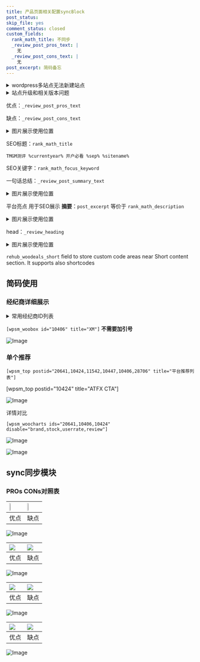```yaml
---
title: 产品页面相关配置syncBlock
post_status: 
skip_file: yes
comment_status: closed
custom_fields:
  rank_math_title: 不同步
  _review_post_pros_text: |
    无
  _review_post_cons_text: |
    无
post_excerpt: 简码备忘
---
```

<details><summary>wordpress多站点无法新建站点</summary>

<li>和报错需要清理cookies一样的原因</li>
<li>wp-config.php里面<code>define( 'SUBDOMAIN_INSTALL', false );//子域名安装</code></li>
<li>新建子站点是用<code>define( 'SUBDOMAIN_INSTALL', true);//子域名安装</code> 完成以后，改成<code>false</code></li>
</details>

<details><summary>站点升级和相关版本问题</summary>

<p>wordpress：5.9.9
woocommerce：7.5.1
出现问题的地方：主题选项里面>><strong>Product layout >>compact style</strong></p>
<p>如何出现没有用过的字段 导致无法保存。先导出配置 然后进行修改，后面再次恢复即可。</p>
<p>出现部分字段无法显示时，需要返回默认布局后，对产品进行保存就好了。</p>
<p></p>
</details>

优点：`_review_post_pros_text`

缺点：`_review_post_cons_text`

<details><summary>图片展示使用位置</summary>

<img src="https://prod-files-secure.s3.us-west-2.amazonaws.com/39ed1227-6d7d-4570-be36-9ccd4a2c4241/f51d3d83-55d4-4bdf-9604-f37ec77ab556/Untitled.png?X-Amz-Algorithm=AWS4-HMAC-SHA256&X-Amz-Content-Sha256=UNSIGNED-PAYLOAD&X-Amz-Credential=ASIAZI2LB4666OCT6DHI%2F20250204%2Fus-west-2%2Fs3%2Faws4_request&X-Amz-Date=20250204T105522Z&X-Amz-Expires=3600&X-Amz-Security-Token=IQoJb3JpZ2luX2VjEBIaCXVzLXdlc3QtMiJIMEYCIQD7uLPAKBPZ3JO%2BvmonUlIUGTsprWAx2IwaN9cK%2FtfLWQIhAIF0vvSuTw2yJ%2FhinFFWlSv4zXY1w6Yu%2FyJ2I%2FGTo095Kv8DCCsQABoMNjM3NDIzMTgzODA1IgzwkLA4UexOjR9JHWEq3APANYM%2B9Rg%2Fr47%2B%2FtPHWunUf%2FOoOiI1S2PK1CMaXMunTZe0jKbxJt1G9KeJxMb9dSOeBjZCjMQTVzUGiEX8X%2BYEl%2FHMsyJwDYWojqyE4i8FaGiXiIPOlypU2Hdu75IfPp5hPKJ%2FpsUkY%2F1h3PxWaQtiXZaZjcibnMx%2Frnhwq%2B%2F7gjEVIJEs6O0bjQLqEiEcKjiGsvIH4GGIjOhS0MTyuaGZMTQSI0HwHLM4rHyP%2BXhG2vqgts5HdMzzcxEEPWgfidIGQz%2BfcY20u4Rs4up6UNxK%2FHl4Eq09QwUzpbrZeK0XF14l6nhrkbpPoeduNU17huADu69aY30%2FS%2BK8JLIzBXKPGTOTHAtwlh6HY76DSm4aEO9x373os4TGS3Y876%2FL2gizK5Wkwmr88XfnbSIsNBuRrWUt5%2Fn20CyCKI3AmZmHNCykeIsBOwR2qkDoCKhCsvEHcfdW%2Bkj3qftZUIpBuPOmTJveDT3Z%2FUCpC8zq5fl0I57tkFpk6iY8qJcig29slFaPwHT0INmxf1vtI%2B%2FMHL0IKV7VSp0VoocxRTPhTqm2zDy%2Bx617HqAXVxnSsW7IpTivCupbvNmS%2F%2F7Xg0qxBhrKb3kxTmTixwBAtLZ4ZBTN89NcD01OQBC1e1Xj6DC3yoe9BjqkAXzHb0KvUxxuR%2BMrH%2FbUuTAY4%2BhWecWQN3yxXyhA52za8ptJa%2B%2F94zVR%2F8mmzy1sN5%2FI4NBYsmypVYjzsBTPO7VVL3Ohc8vdLpdr6K3zsPkJ0Jf79lwQLfo0UqyyYSv6ZdULLegg6DhjTeCficsTZcCqtr7wZjvm1V4zW6bj9m59w8L8R%2BhQnc6gP%2FktxjR41YgBF%2FZD4ZRZmZVrJSWO77wNJ5TP&X-Amz-Signature=3c27aab6bda64abbc4f6cd736cb600e52cb031c251bc922f9fcdde5c69380c52&X-Amz-SignedHeaders=host&x-id=GetObject" alt="Image">
</details>

SEO标题：`rank_math_title`

`TMGM测评 %currentyear% 开户必看 %sep% %sitename%`

SEO关键字：`rank_math_focus_keyword`

一句话总结：`_review_post_summary_text`

<details><summary>图片展示使用位置</summary>

<img src="https://prod-files-secure.s3.us-west-2.amazonaws.com/39ed1227-6d7d-4570-be36-9ccd4a2c4241/4b96a922-296c-4f4e-8630-d1c870cbce01/Untitled.png?X-Amz-Algorithm=AWS4-HMAC-SHA256&X-Amz-Content-Sha256=UNSIGNED-PAYLOAD&X-Amz-Credential=ASIAZI2LB466YBZUBCFK%2F20250204%2Fus-west-2%2Fs3%2Faws4_request&X-Amz-Date=20250204T105524Z&X-Amz-Expires=3600&X-Amz-Security-Token=IQoJb3JpZ2luX2VjEBIaCXVzLXdlc3QtMiJHMEUCIQCTZMb4%2F3Rv0K2Vnohd4q5es1OdW247%2F0%2FILnsIFtAERAIgELrHawAqMcdmAMu%2F3Rxcyn5x33GG%2BSZlzvEH1DMbOSUq%2FwMIKxAAGgw2Mzc0MjMxODM4MDUiDJLyauh9yld%2FVTikKCrcAy5GSfeOVyduA%2B7%2F5XlGuesyLUO3CEPBfjImTI741lS0mkO3F8ylaLuE84RfoxDzrwIFhFZOl0w4WmBNYO9f02jJJyUvN8SKQyG8WYO4Gu%2BJIcZiMbwBgLv1UEeXVyP8NGQg%2BOF3vHUh0becJwrYzMd%2Bq%2BVpQn8pMe%2FK0GztyhsOsPUg%2BwnuIY%2BPbpeUdyDwxI7x0GK1n3%2BGnA5tHNonKl03dmMIJBA%2BW6sYMmX%2B6WAgL4oG1a41iDImZMGreKsZctfZtFaMNWTQ6FB%2B8W16DAKeSIoMUVIb3F%2BG8s4TWE9IrTVjj8zl8qAMpPf3yHVWdJiR%2FZklSfKFLsvL%2F4s2ImoROcrdHwsoo9OuBF5UTsp18Kcw9b3RtD0Z1cxDqbDEHL5j95M99roLecb2MumhnXIH%2FQyTZaanVw2sDUWbrUVB%2BNYhHI%2F7fxa8W6YF7t7sYtlH8euUHdEX86SYtuKOnPzbRuiyb2SqTCkNfeX1bq1J98ZVjurUH%2F%2FSbN%2Bg6WPwHHXj7ZAFOrZyJ11w8wxPX5Y3yPqGybsxDLxI%2FwMgyZs5ZxMTkR0AZT%2BG0VCeqf%2FvCufQihxKsvhYDBg4v0IPYY7c0eo43ojm%2FNTEc3LymEwWC3SRwCgHsTghE9ccMOPKh70GOqUBEntR77Hnr5%2F1bYNrViqJ4pX6EqPODNuFmSFWfAMi%2F6ucVAtunEcxh96iAJcXVRKtyFKiA86NzJ7Qzp4Vcmp6KHzReUZ4e5AvplCe%2FxTH6lZ6QM5v3N0gPdwgLVfKj%2B9NjsjGs1jiYRMdMQqkHlNOCF3u6%2B7jgdoFX1uiIepxVkVxZx9zOPB2Pz82aCLuu7Av1e6%2F%2BGXbe%2B%2Bj%2BSnM02ZnzoJYBtBu&X-Amz-Signature=d46189edfd151d782e423dd45ec3378bd5428b3497b84efafa8fc283c6659ac7&X-Amz-SignedHeaders=host&x-id=GetObject" alt="Image">
</details>

平台亮点 用于SEO展示 **摘要**：`post_excerpt`  等价于 `rank_math_description`

<details><summary>图片展示使用位置</summary>

<img src="https://prod-files-secure.s3.us-west-2.amazonaws.com/39ed1227-6d7d-4570-be36-9ccd4a2c4241/1ee11f63-b60a-4dfe-a7a7-d58ff23b5d88/Untitled.png?X-Amz-Algorithm=AWS4-HMAC-SHA256&X-Amz-Content-Sha256=UNSIGNED-PAYLOAD&X-Amz-Credential=ASIAZI2LB466SGA4OJCZ%2F20250204%2Fus-west-2%2Fs3%2Faws4_request&X-Amz-Date=20250204T105524Z&X-Amz-Expires=3600&X-Amz-Security-Token=IQoJb3JpZ2luX2VjEBIaCXVzLXdlc3QtMiJIMEYCIQCGMJumsryJfQCGBYSwsVxyeYeMuoSv9FNOQYe7bsNYTgIhAMx1FH0eSogRtEXGuY4bNAlDT6OOScGz%2BxokFCcMYWjaKv8DCCsQABoMNjM3NDIzMTgzODA1Igyu%2FHdlvqpYQO64qMwq3AOnXhHrzeWQQV1bJRyL27%2FYFbjtTccisGOoMMIr8ieF6wDn%2BkkryIWpaA0rlkpbIa4lTL2CO15ZJYskjUZCbgISwdyKW4sCRU3VmpZBnzItol%2BpApdg8PEdYJ1DJS2So7eQTxiUeyb9Ow8OB8ED%2BfhtJbwfcQL26uOcETUOvHwaH%2FyVnbp8sZW3qNhzYHg%2BcDLPFeRehV9du8hLfFxFfFgHBbwbSRuFcK8Rt6muinm7va3xWieISKywCMpmv%2B1%2BvLvWF9QhtOTvg%2BPnjGPS73UhcBCsDyZyZIAeNwpLaRvMQ%2F2rHddKPOa8IQl19GoWk1z5xnxOUF%2FD2%2FHG5qAOMZlZtICNFvNHDNwzoPde2KeLP5rMMqa4SVHs4e4akxSMI2pbMXB%2FTiI%2FyzXN2bIWX4wQ57hY%2B7qIKPqL7W6G4xDylPote2%2F3p3uHlrMLj4ISJ2uytO7kXG0t1TqtrZvJ6Z1c0g%2BSATtkgQkRsOahkPym0cb86447LJXJwlJ7ziiM575IpqlAijg72uJtH2f5FjHCyRNp5iw0g%2BXfkfCZHQdxpaiLLWRiKCubTHANQcs1YRgdxRDQoATkiEHYmPibmdTp0h1cpFEuMki1k3CldRBeCoM6dA0j7RfshNWtmTCNyoe9BjqkAQ2zEQD4kIWKqbXGvIosGmCqhOqWkblUsGUCj3wC7pa4vjXkPEHjc8CDBwcP%2Bn5i1v8MZdQ3RJapEgQ6tWhx2Yw4V%2FgplWibohFBqlsMsMnS%2B0SazG3Y2AxbsnUNO9qd7LJawMkfqgooPy89pA82AmJFiaHCdMDTcBUo76z9yTPLqa4LXfYnXsnpgtuyTGERxJvowMtbwJSBZpcY7gMcfTOYWXAt&X-Amz-Signature=50f55ca0f2d8f94c102c64caabf85479c31d6654d77d3737d81149302df27561&X-Amz-SignedHeaders=host&x-id=GetObject" alt="Image">
<img src="https://prod-files-secure.s3.us-west-2.amazonaws.com/39ed1227-6d7d-4570-be36-9ccd4a2c4241/ad4118b5-78d8-4fbe-801e-3b29b5d99c01/Untitled.png?X-Amz-Algorithm=AWS4-HMAC-SHA256&X-Amz-Content-Sha256=UNSIGNED-PAYLOAD&X-Amz-Credential=ASIAZI2LB466SGA4OJCZ%2F20250204%2Fus-west-2%2Fs3%2Faws4_request&X-Amz-Date=20250204T105524Z&X-Amz-Expires=3600&X-Amz-Security-Token=IQoJb3JpZ2luX2VjEBIaCXVzLXdlc3QtMiJIMEYCIQCGMJumsryJfQCGBYSwsVxyeYeMuoSv9FNOQYe7bsNYTgIhAMx1FH0eSogRtEXGuY4bNAlDT6OOScGz%2BxokFCcMYWjaKv8DCCsQABoMNjM3NDIzMTgzODA1Igyu%2FHdlvqpYQO64qMwq3AOnXhHrzeWQQV1bJRyL27%2FYFbjtTccisGOoMMIr8ieF6wDn%2BkkryIWpaA0rlkpbIa4lTL2CO15ZJYskjUZCbgISwdyKW4sCRU3VmpZBnzItol%2BpApdg8PEdYJ1DJS2So7eQTxiUeyb9Ow8OB8ED%2BfhtJbwfcQL26uOcETUOvHwaH%2FyVnbp8sZW3qNhzYHg%2BcDLPFeRehV9du8hLfFxFfFgHBbwbSRuFcK8Rt6muinm7va3xWieISKywCMpmv%2B1%2BvLvWF9QhtOTvg%2BPnjGPS73UhcBCsDyZyZIAeNwpLaRvMQ%2F2rHddKPOa8IQl19GoWk1z5xnxOUF%2FD2%2FHG5qAOMZlZtICNFvNHDNwzoPde2KeLP5rMMqa4SVHs4e4akxSMI2pbMXB%2FTiI%2FyzXN2bIWX4wQ57hY%2B7qIKPqL7W6G4xDylPote2%2F3p3uHlrMLj4ISJ2uytO7kXG0t1TqtrZvJ6Z1c0g%2BSATtkgQkRsOahkPym0cb86447LJXJwlJ7ziiM575IpqlAijg72uJtH2f5FjHCyRNp5iw0g%2BXfkfCZHQdxpaiLLWRiKCubTHANQcs1YRgdxRDQoATkiEHYmPibmdTp0h1cpFEuMki1k3CldRBeCoM6dA0j7RfshNWtmTCNyoe9BjqkAQ2zEQD4kIWKqbXGvIosGmCqhOqWkblUsGUCj3wC7pa4vjXkPEHjc8CDBwcP%2Bn5i1v8MZdQ3RJapEgQ6tWhx2Yw4V%2FgplWibohFBqlsMsMnS%2B0SazG3Y2AxbsnUNO9qd7LJawMkfqgooPy89pA82AmJFiaHCdMDTcBUo76z9yTPLqa4LXfYnXsnpgtuyTGERxJvowMtbwJSBZpcY7gMcfTOYWXAt&X-Amz-Signature=ec82ef0fa483911f4f5d70e41934db52aedec9d05862588396ba891c44e003f0&X-Amz-SignedHeaders=host&x-id=GetObject" alt="Image">
<img src="https://prod-files-secure.s3.us-west-2.amazonaws.com/39ed1227-6d7d-4570-be36-9ccd4a2c4241/a38cf7c9-a79c-4b64-9e94-13589fe0758b/Untitled.png?X-Amz-Algorithm=AWS4-HMAC-SHA256&X-Amz-Content-Sha256=UNSIGNED-PAYLOAD&X-Amz-Credential=ASIAZI2LB466SGA4OJCZ%2F20250204%2Fus-west-2%2Fs3%2Faws4_request&X-Amz-Date=20250204T105524Z&X-Amz-Expires=3600&X-Amz-Security-Token=IQoJb3JpZ2luX2VjEBIaCXVzLXdlc3QtMiJIMEYCIQCGMJumsryJfQCGBYSwsVxyeYeMuoSv9FNOQYe7bsNYTgIhAMx1FH0eSogRtEXGuY4bNAlDT6OOScGz%2BxokFCcMYWjaKv8DCCsQABoMNjM3NDIzMTgzODA1Igyu%2FHdlvqpYQO64qMwq3AOnXhHrzeWQQV1bJRyL27%2FYFbjtTccisGOoMMIr8ieF6wDn%2BkkryIWpaA0rlkpbIa4lTL2CO15ZJYskjUZCbgISwdyKW4sCRU3VmpZBnzItol%2BpApdg8PEdYJ1DJS2So7eQTxiUeyb9Ow8OB8ED%2BfhtJbwfcQL26uOcETUOvHwaH%2FyVnbp8sZW3qNhzYHg%2BcDLPFeRehV9du8hLfFxFfFgHBbwbSRuFcK8Rt6muinm7va3xWieISKywCMpmv%2B1%2BvLvWF9QhtOTvg%2BPnjGPS73UhcBCsDyZyZIAeNwpLaRvMQ%2F2rHddKPOa8IQl19GoWk1z5xnxOUF%2FD2%2FHG5qAOMZlZtICNFvNHDNwzoPde2KeLP5rMMqa4SVHs4e4akxSMI2pbMXB%2FTiI%2FyzXN2bIWX4wQ57hY%2B7qIKPqL7W6G4xDylPote2%2F3p3uHlrMLj4ISJ2uytO7kXG0t1TqtrZvJ6Z1c0g%2BSATtkgQkRsOahkPym0cb86447LJXJwlJ7ziiM575IpqlAijg72uJtH2f5FjHCyRNp5iw0g%2BXfkfCZHQdxpaiLLWRiKCubTHANQcs1YRgdxRDQoATkiEHYmPibmdTp0h1cpFEuMki1k3CldRBeCoM6dA0j7RfshNWtmTCNyoe9BjqkAQ2zEQD4kIWKqbXGvIosGmCqhOqWkblUsGUCj3wC7pa4vjXkPEHjc8CDBwcP%2Bn5i1v8MZdQ3RJapEgQ6tWhx2Yw4V%2FgplWibohFBqlsMsMnS%2B0SazG3Y2AxbsnUNO9qd7LJawMkfqgooPy89pA82AmJFiaHCdMDTcBUo76z9yTPLqa4LXfYnXsnpgtuyTGERxJvowMtbwJSBZpcY7gMcfTOYWXAt&X-Amz-Signature=2c53350d54eb92919d1dcaed77aab046fb8abb763ebbcfc7c5a64645d3c94878&X-Amz-SignedHeaders=host&x-id=GetObject" alt="Image">
<img src="https://prod-files-secure.s3.us-west-2.amazonaws.com/39ed1227-6d7d-4570-be36-9ccd4a2c4241/7da6fc1e-d2ac-42ae-8c75-cb5749aa18f6/Untitled.png?X-Amz-Algorithm=AWS4-HMAC-SHA256&X-Amz-Content-Sha256=UNSIGNED-PAYLOAD&X-Amz-Credential=ASIAZI2LB466SGA4OJCZ%2F20250204%2Fus-west-2%2Fs3%2Faws4_request&X-Amz-Date=20250204T105524Z&X-Amz-Expires=3600&X-Amz-Security-Token=IQoJb3JpZ2luX2VjEBIaCXVzLXdlc3QtMiJIMEYCIQCGMJumsryJfQCGBYSwsVxyeYeMuoSv9FNOQYe7bsNYTgIhAMx1FH0eSogRtEXGuY4bNAlDT6OOScGz%2BxokFCcMYWjaKv8DCCsQABoMNjM3NDIzMTgzODA1Igyu%2FHdlvqpYQO64qMwq3AOnXhHrzeWQQV1bJRyL27%2FYFbjtTccisGOoMMIr8ieF6wDn%2BkkryIWpaA0rlkpbIa4lTL2CO15ZJYskjUZCbgISwdyKW4sCRU3VmpZBnzItol%2BpApdg8PEdYJ1DJS2So7eQTxiUeyb9Ow8OB8ED%2BfhtJbwfcQL26uOcETUOvHwaH%2FyVnbp8sZW3qNhzYHg%2BcDLPFeRehV9du8hLfFxFfFgHBbwbSRuFcK8Rt6muinm7va3xWieISKywCMpmv%2B1%2BvLvWF9QhtOTvg%2BPnjGPS73UhcBCsDyZyZIAeNwpLaRvMQ%2F2rHddKPOa8IQl19GoWk1z5xnxOUF%2FD2%2FHG5qAOMZlZtICNFvNHDNwzoPde2KeLP5rMMqa4SVHs4e4akxSMI2pbMXB%2FTiI%2FyzXN2bIWX4wQ57hY%2B7qIKPqL7W6G4xDylPote2%2F3p3uHlrMLj4ISJ2uytO7kXG0t1TqtrZvJ6Z1c0g%2BSATtkgQkRsOahkPym0cb86447LJXJwlJ7ziiM575IpqlAijg72uJtH2f5FjHCyRNp5iw0g%2BXfkfCZHQdxpaiLLWRiKCubTHANQcs1YRgdxRDQoATkiEHYmPibmdTp0h1cpFEuMki1k3CldRBeCoM6dA0j7RfshNWtmTCNyoe9BjqkAQ2zEQD4kIWKqbXGvIosGmCqhOqWkblUsGUCj3wC7pa4vjXkPEHjc8CDBwcP%2Bn5i1v8MZdQ3RJapEgQ6tWhx2Yw4V%2FgplWibohFBqlsMsMnS%2B0SazG3Y2AxbsnUNO9qd7LJawMkfqgooPy89pA82AmJFiaHCdMDTcBUo76z9yTPLqa4LXfYnXsnpgtuyTGERxJvowMtbwJSBZpcY7gMcfTOYWXAt&X-Amz-Signature=f4d9f59fd979debdd61c822131b9a7de5df88d0035ed60ee996b402a5c8ee033&X-Amz-SignedHeaders=host&x-id=GetObject" alt="Image">
<img src="https://prod-files-secure.s3.us-west-2.amazonaws.com/39ed1227-6d7d-4570-be36-9ccd4a2c4241/7e97f40a-eaee-47f5-b2f9-475f96808fa7/Untitled.png?X-Amz-Algorithm=AWS4-HMAC-SHA256&X-Amz-Content-Sha256=UNSIGNED-PAYLOAD&X-Amz-Credential=ASIAZI2LB466SGA4OJCZ%2F20250204%2Fus-west-2%2Fs3%2Faws4_request&X-Amz-Date=20250204T105524Z&X-Amz-Expires=3600&X-Amz-Security-Token=IQoJb3JpZ2luX2VjEBIaCXVzLXdlc3QtMiJIMEYCIQCGMJumsryJfQCGBYSwsVxyeYeMuoSv9FNOQYe7bsNYTgIhAMx1FH0eSogRtEXGuY4bNAlDT6OOScGz%2BxokFCcMYWjaKv8DCCsQABoMNjM3NDIzMTgzODA1Igyu%2FHdlvqpYQO64qMwq3AOnXhHrzeWQQV1bJRyL27%2FYFbjtTccisGOoMMIr8ieF6wDn%2BkkryIWpaA0rlkpbIa4lTL2CO15ZJYskjUZCbgISwdyKW4sCRU3VmpZBnzItol%2BpApdg8PEdYJ1DJS2So7eQTxiUeyb9Ow8OB8ED%2BfhtJbwfcQL26uOcETUOvHwaH%2FyVnbp8sZW3qNhzYHg%2BcDLPFeRehV9du8hLfFxFfFgHBbwbSRuFcK8Rt6muinm7va3xWieISKywCMpmv%2B1%2BvLvWF9QhtOTvg%2BPnjGPS73UhcBCsDyZyZIAeNwpLaRvMQ%2F2rHddKPOa8IQl19GoWk1z5xnxOUF%2FD2%2FHG5qAOMZlZtICNFvNHDNwzoPde2KeLP5rMMqa4SVHs4e4akxSMI2pbMXB%2FTiI%2FyzXN2bIWX4wQ57hY%2B7qIKPqL7W6G4xDylPote2%2F3p3uHlrMLj4ISJ2uytO7kXG0t1TqtrZvJ6Z1c0g%2BSATtkgQkRsOahkPym0cb86447LJXJwlJ7ziiM575IpqlAijg72uJtH2f5FjHCyRNp5iw0g%2BXfkfCZHQdxpaiLLWRiKCubTHANQcs1YRgdxRDQoATkiEHYmPibmdTp0h1cpFEuMki1k3CldRBeCoM6dA0j7RfshNWtmTCNyoe9BjqkAQ2zEQD4kIWKqbXGvIosGmCqhOqWkblUsGUCj3wC7pa4vjXkPEHjc8CDBwcP%2Bn5i1v8MZdQ3RJapEgQ6tWhx2Yw4V%2FgplWibohFBqlsMsMnS%2B0SazG3Y2AxbsnUNO9qd7LJawMkfqgooPy89pA82AmJFiaHCdMDTcBUo76z9yTPLqa4LXfYnXsnpgtuyTGERxJvowMtbwJSBZpcY7gMcfTOYWXAt&X-Amz-Signature=f83c3a4a91ac103722c0f20f8dc01ecf850188c88a4e4fcfa15cdf244f883b54&X-Amz-SignedHeaders=host&x-id=GetObject" alt="Image">
</details>

head：`_review_heading`

<details><summary>图片展示使用位置</summary>

<img src="https://prod-files-secure.s3.us-west-2.amazonaws.com/39ed1227-6d7d-4570-be36-9ccd4a2c4241/3a4650ad-9887-415c-889a-edd51fa54f27/Untitled.png?X-Amz-Algorithm=AWS4-HMAC-SHA256&X-Amz-Content-Sha256=UNSIGNED-PAYLOAD&X-Amz-Credential=ASIAZI2LB4663ECN4MC4%2F20250204%2Fus-west-2%2Fs3%2Faws4_request&X-Amz-Date=20250204T105525Z&X-Amz-Expires=3600&X-Amz-Security-Token=IQoJb3JpZ2luX2VjEBIaCXVzLXdlc3QtMiJHMEUCIQCGLwz4fGb25LlslUmXX76oBffigJSR69tdzSxHJbnOQQIgPdjQ0Ax%2B61BTQfawuboEp8MmzJmx09f%2FVWEld41SY8kq%2FwMIKxAAGgw2Mzc0MjMxODM4MDUiDIjF%2Bm%2F4K978nNaerSrcA3njfyPJa5cLrmrnaFIguvsGxFc%2BT%2FAwJR2jy%2Bcup9hgbxNGXmRtI4N5gFl47G%2FxHokoL9tcnb2Eg9w3JvyIb42nnilTP3ezqYBsGSpYy89C%2FhoT4qww%2BnAP7Rz%2FBWppiut2r35KBAUEqJDTlKFbUtTEsUELZ%2BvWrjZ3ort7nMrVkTlyT4sE2tiYnvpPzWviOfbyZEiLWzvABUvLOSetOI96mGK5lrPbKOgJpBCqGaDyL7fe1BZM10VKHHtjK9Lev2dOFoOb%2Bw2nfpLk%2BHz4B4Z2zQxTsfZJav%2FJ0c7IkYyqsaW0O1InZV3o3YYINT1E7OAxLiq5Un0FqXcUYg8OijdrVsyMk5mmmbWWvM%2BGT%2FFLc3TxMsPXXlEpFPYb8o%2BmmzMdl0ArdR1%2BuZIUWDAVwMW%2BibdPoyShKON3YVkhxBW9OsFJ0yre646fzHLeEFTbQkCOkM%2Bco7dHcBefmh%2BvI6imqDM9xi04OGfzX1HAYEnSmhDCUGIEdKeVPXmScmucVO2Hv7itstIpvL6mrv8Pa0RiyIWfYikJM0Y57ndz4RvbFNBo0b7q8BOliFJ34P0w7HNguGdgTG0QgdMS65GYiHa6qre%2FWcDi9exx36umyRcRngyr6%2B4rzEDvOJgEMIbKh70GOqUBLYxHRvwkLInqq54cm6TKoibkolOloW%2F8C8kAHH%2BXz2T2G4mor9GyFO5cfP73ye4OIHN%2FSEB0XBOCglpmRIkTxAW9P6%2FC0Snc4WlnIc2MPiM4O5e2NPOMETXEB0AXgQEGaBjYW6eI6%2FNAA7o%2B0%2BDX7Vj0bu90mwYmBOdBBgiW1yBhXdA%2Bu4vjkKFMzXXm3NPGTaUjt%2BmME9e1Q1krnzV7uGGheC2k&X-Amz-Signature=94241c397fb2144f371ad0a62170ed946285eac80f6a533303c77a12728fff7c&X-Amz-SignedHeaders=host&x-id=GetObject" alt="Image">
</details>

`rehub_woodeals_short`	field to store custom code areas near Short content section. It supports also shortcodes



## 简码使用

### 经纪商详细展示

<details><summary>常用经纪商ID列表</summary>

<pre><code class="php">嘉盛 ===> 20641  [wpsm_woobox id="20641" title="嘉盛"]
易信easymarkets ===> 11542  [wpsm_woobox id="11542" title="易信easymarkets"]
ATFX外汇 ===> 10424  [wpsm_woobox id="10424" title="ATFX"]
XM ===> 10406  [wpsm_woobox id="10406" title="XM"]
TMGM ===> 29622  [wpsm_woobox id="29622" title="TMGM"]
HYCM ===> 10447  [wpsm_woobox id="10447" title="HYCM"]
fpmarkets澳福外汇 ===> 20639  [wpsm_woobox id="20639" title="fpmarkets澳福外汇"]</code></pre>
</details>

`[wpsm_woobox id="10406" title="XM"]` **不需要加引号**

![Image](https://prod-files-secure.s3.us-west-2.amazonaws.com/39ed1227-6d7d-4570-be36-9ccd4a2c4241/4f898f9d-0fa7-4e43-acd3-ac6bc7be575a/Untitled.png?X-Amz-Algorithm=AWS4-HMAC-SHA256&X-Amz-Content-Sha256=UNSIGNED-PAYLOAD&X-Amz-Credential=ASIAZI2LB466W7JJJXJW%2F20250204%2Fus-west-2%2Fs3%2Faws4_request&X-Amz-Date=20250204T105521Z&X-Amz-Expires=3600&X-Amz-Security-Token=IQoJb3JpZ2luX2VjEBIaCXVzLXdlc3QtMiJIMEYCIQDm2XH4SFUHlq%2Bjk7HVTL7KrZ4ma2NkuEiQWs9F8cRiigIhAPkFQDM2xW7dNNrTuro0NJ7ro7Jex%2FqIOwHWY87w%2FuMrKv8DCCsQABoMNjM3NDIzMTgzODA1IgxlavarxOX9LOxCGwIq3ANUaJbjxlBhATq2HwORY3xHjDluujNGl9Ix%2B1HE5DVFnXipaJZKttKD5NmX%2BjJLAbJSROn3KlEFoKqPa3b2rJgHi%2FdkMlKbl1lhk0uRm8nG7FdyWhTL3Kghsl%2BUkNCphTLHgjdw1ZjJByPVjzMvUgMLs9SJs%2FQmK4mrR80%2BnCzklBQx5EhrQvCWxFHa1I3VaDBzttZgErZxVNPWm4HRoG2dP8GNytNVB99Sb250%2FvGxzmWXO8Se%2BJsmymsJjUnNOaAvAhBw1lwBDmslqMWUAxofHWRfp4BiXEPLmUbUMB9TVpLitaZNmKfby9eyGy2YxLyres%2B7b94ImvIo0G43hgG%2F7nqsBLLi9mxnOuuA%2FpA%2F%2BC1tWneIFwVq5iomIJyf2TnQdgtUhlmE5k%2Bsi1Ma%2BaaIgxqdZ%2FPSdVmH9JmLm%2B%2BRoDqMewy%2FG8JPaWN5RVWDcs7FA5Brzzr7y%2F9uMRAVIi86BmZeyugWO3RYySHUv5nQO320dtYuocJOBsG%2FvfjmnYDppF33YCA5gEW35G6wqG%2BD4JMyEdKb%2BfcqeKUS%2Fu6opt4TofhcjBCI%2FzxWvZX%2B4dNeIQgpFkR%2BhNckdrZR8oza3JQWktK80fLDykXrzuFj8mCUVbcDGDQDQiBOkjCRyoe9BjqkAUqxlpOh45EayY8h22%2BF9hRXXf4Frvcuql7xGqw%2FtdIVQA4Mgsq01tVK4UhaCU86l8nndX2KwtARgNdGtall%2BVzNKgDA5nC9JVpMGhRaev1bBuJF08MUiH6kd%2BgtRTQZ8la%2BaToCAhMvsb4u0daDv2MV7BQncq3xIbTNIdziPt3%2FWY053rQvMzcPu2Qal%2BaZpCgW07IKaznNEM1FFUu%2BNnUbWjK4&X-Amz-Signature=3377e5eb74b555a94726f02abcaed887c23156d30268cc1a56cfe7b6d7a6cd5b&X-Amz-SignedHeaders=host&x-id=GetObject)

### 单个推荐
`[wpsm_top postid="20641,10424,11542,10447,10406,28706" title="平台推荐列表"]`

[wpsm_top postid="10424" title="ATFX CTA"]

![Image](https://prod-files-secure.s3.us-west-2.amazonaws.com/39ed1227-6d7d-4570-be36-9ccd4a2c4241/5ac620dc-51a8-48b6-b55d-91f47299193c/Untitled.png?X-Amz-Algorithm=AWS4-HMAC-SHA256&X-Amz-Content-Sha256=UNSIGNED-PAYLOAD&X-Amz-Credential=ASIAZI2LB466W7JJJXJW%2F20250204%2Fus-west-2%2Fs3%2Faws4_request&X-Amz-Date=20250204T105521Z&X-Amz-Expires=3600&X-Amz-Security-Token=IQoJb3JpZ2luX2VjEBIaCXVzLXdlc3QtMiJIMEYCIQDm2XH4SFUHlq%2Bjk7HVTL7KrZ4ma2NkuEiQWs9F8cRiigIhAPkFQDM2xW7dNNrTuro0NJ7ro7Jex%2FqIOwHWY87w%2FuMrKv8DCCsQABoMNjM3NDIzMTgzODA1IgxlavarxOX9LOxCGwIq3ANUaJbjxlBhATq2HwORY3xHjDluujNGl9Ix%2B1HE5DVFnXipaJZKttKD5NmX%2BjJLAbJSROn3KlEFoKqPa3b2rJgHi%2FdkMlKbl1lhk0uRm8nG7FdyWhTL3Kghsl%2BUkNCphTLHgjdw1ZjJByPVjzMvUgMLs9SJs%2FQmK4mrR80%2BnCzklBQx5EhrQvCWxFHa1I3VaDBzttZgErZxVNPWm4HRoG2dP8GNytNVB99Sb250%2FvGxzmWXO8Se%2BJsmymsJjUnNOaAvAhBw1lwBDmslqMWUAxofHWRfp4BiXEPLmUbUMB9TVpLitaZNmKfby9eyGy2YxLyres%2B7b94ImvIo0G43hgG%2F7nqsBLLi9mxnOuuA%2FpA%2F%2BC1tWneIFwVq5iomIJyf2TnQdgtUhlmE5k%2Bsi1Ma%2BaaIgxqdZ%2FPSdVmH9JmLm%2B%2BRoDqMewy%2FG8JPaWN5RVWDcs7FA5Brzzr7y%2F9uMRAVIi86BmZeyugWO3RYySHUv5nQO320dtYuocJOBsG%2FvfjmnYDppF33YCA5gEW35G6wqG%2BD4JMyEdKb%2BfcqeKUS%2Fu6opt4TofhcjBCI%2FzxWvZX%2B4dNeIQgpFkR%2BhNckdrZR8oza3JQWktK80fLDykXrzuFj8mCUVbcDGDQDQiBOkjCRyoe9BjqkAUqxlpOh45EayY8h22%2BF9hRXXf4Frvcuql7xGqw%2FtdIVQA4Mgsq01tVK4UhaCU86l8nndX2KwtARgNdGtall%2BVzNKgDA5nC9JVpMGhRaev1bBuJF08MUiH6kd%2BgtRTQZ8la%2BaToCAhMvsb4u0daDv2MV7BQncq3xIbTNIdziPt3%2FWY053rQvMzcPu2Qal%2BaZpCgW07IKaznNEM1FFUu%2BNnUbWjK4&X-Amz-Signature=f228ab90ea8ae7c4f935c63f60c4f6aec7dfd18d712d971c85008d554c103365&X-Amz-SignedHeaders=host&x-id=GetObject)

详情对比

`[wpsm_woocharts ids="20641,10406,10424" disable="brand,stock,userrate,review"]`

![Image](https://prod-files-secure.s3.us-west-2.amazonaws.com/39ed1227-6d7d-4570-be36-9ccd4a2c4241/bf3ba45f-b9f3-4295-8aef-b4a495fd25f4/Untitled.png?X-Amz-Algorithm=AWS4-HMAC-SHA256&X-Amz-Content-Sha256=UNSIGNED-PAYLOAD&X-Amz-Credential=ASIAZI2LB466W7JJJXJW%2F20250204%2Fus-west-2%2Fs3%2Faws4_request&X-Amz-Date=20250204T105521Z&X-Amz-Expires=3600&X-Amz-Security-Token=IQoJb3JpZ2luX2VjEBIaCXVzLXdlc3QtMiJIMEYCIQDm2XH4SFUHlq%2Bjk7HVTL7KrZ4ma2NkuEiQWs9F8cRiigIhAPkFQDM2xW7dNNrTuro0NJ7ro7Jex%2FqIOwHWY87w%2FuMrKv8DCCsQABoMNjM3NDIzMTgzODA1IgxlavarxOX9LOxCGwIq3ANUaJbjxlBhATq2HwORY3xHjDluujNGl9Ix%2B1HE5DVFnXipaJZKttKD5NmX%2BjJLAbJSROn3KlEFoKqPa3b2rJgHi%2FdkMlKbl1lhk0uRm8nG7FdyWhTL3Kghsl%2BUkNCphTLHgjdw1ZjJByPVjzMvUgMLs9SJs%2FQmK4mrR80%2BnCzklBQx5EhrQvCWxFHa1I3VaDBzttZgErZxVNPWm4HRoG2dP8GNytNVB99Sb250%2FvGxzmWXO8Se%2BJsmymsJjUnNOaAvAhBw1lwBDmslqMWUAxofHWRfp4BiXEPLmUbUMB9TVpLitaZNmKfby9eyGy2YxLyres%2B7b94ImvIo0G43hgG%2F7nqsBLLi9mxnOuuA%2FpA%2F%2BC1tWneIFwVq5iomIJyf2TnQdgtUhlmE5k%2Bsi1Ma%2BaaIgxqdZ%2FPSdVmH9JmLm%2B%2BRoDqMewy%2FG8JPaWN5RVWDcs7FA5Brzzr7y%2F9uMRAVIi86BmZeyugWO3RYySHUv5nQO320dtYuocJOBsG%2FvfjmnYDppF33YCA5gEW35G6wqG%2BD4JMyEdKb%2BfcqeKUS%2Fu6opt4TofhcjBCI%2FzxWvZX%2B4dNeIQgpFkR%2BhNckdrZR8oza3JQWktK80fLDykXrzuFj8mCUVbcDGDQDQiBOkjCRyoe9BjqkAUqxlpOh45EayY8h22%2BF9hRXXf4Frvcuql7xGqw%2FtdIVQA4Mgsq01tVK4UhaCU86l8nndX2KwtARgNdGtall%2BVzNKgDA5nC9JVpMGhRaev1bBuJF08MUiH6kd%2BgtRTQZ8la%2BaToCAhMvsb4u0daDv2MV7BQncq3xIbTNIdziPt3%2FWY053rQvMzcPu2Qal%2BaZpCgW07IKaznNEM1FFUu%2BNnUbWjK4&X-Amz-Signature=8c8d9c243e0c82ff6207519584e176d7053bf9177a2e9781a9dde3e19a0393b8&X-Amz-SignedHeaders=host&x-id=GetObject)

![Image](https://prod-files-secure.s3.us-west-2.amazonaws.com/39ed1227-6d7d-4570-be36-9ccd4a2c4241/30bc56ef-f383-4b48-9768-2ebc9e436ec0/Untitled.png?X-Amz-Algorithm=AWS4-HMAC-SHA256&X-Amz-Content-Sha256=UNSIGNED-PAYLOAD&X-Amz-Credential=ASIAZI2LB466W7JJJXJW%2F20250204%2Fus-west-2%2Fs3%2Faws4_request&X-Amz-Date=20250204T105521Z&X-Amz-Expires=3600&X-Amz-Security-Token=IQoJb3JpZ2luX2VjEBIaCXVzLXdlc3QtMiJIMEYCIQDm2XH4SFUHlq%2Bjk7HVTL7KrZ4ma2NkuEiQWs9F8cRiigIhAPkFQDM2xW7dNNrTuro0NJ7ro7Jex%2FqIOwHWY87w%2FuMrKv8DCCsQABoMNjM3NDIzMTgzODA1IgxlavarxOX9LOxCGwIq3ANUaJbjxlBhATq2HwORY3xHjDluujNGl9Ix%2B1HE5DVFnXipaJZKttKD5NmX%2BjJLAbJSROn3KlEFoKqPa3b2rJgHi%2FdkMlKbl1lhk0uRm8nG7FdyWhTL3Kghsl%2BUkNCphTLHgjdw1ZjJByPVjzMvUgMLs9SJs%2FQmK4mrR80%2BnCzklBQx5EhrQvCWxFHa1I3VaDBzttZgErZxVNPWm4HRoG2dP8GNytNVB99Sb250%2FvGxzmWXO8Se%2BJsmymsJjUnNOaAvAhBw1lwBDmslqMWUAxofHWRfp4BiXEPLmUbUMB9TVpLitaZNmKfby9eyGy2YxLyres%2B7b94ImvIo0G43hgG%2F7nqsBLLi9mxnOuuA%2FpA%2F%2BC1tWneIFwVq5iomIJyf2TnQdgtUhlmE5k%2Bsi1Ma%2BaaIgxqdZ%2FPSdVmH9JmLm%2B%2BRoDqMewy%2FG8JPaWN5RVWDcs7FA5Brzzr7y%2F9uMRAVIi86BmZeyugWO3RYySHUv5nQO320dtYuocJOBsG%2FvfjmnYDppF33YCA5gEW35G6wqG%2BD4JMyEdKb%2BfcqeKUS%2Fu6opt4TofhcjBCI%2FzxWvZX%2B4dNeIQgpFkR%2BhNckdrZR8oza3JQWktK80fLDykXrzuFj8mCUVbcDGDQDQiBOkjCRyoe9BjqkAUqxlpOh45EayY8h22%2BF9hRXXf4Frvcuql7xGqw%2FtdIVQA4Mgsq01tVK4UhaCU86l8nndX2KwtARgNdGtall%2BVzNKgDA5nC9JVpMGhRaev1bBuJF08MUiH6kd%2BgtRTQZ8la%2BaToCAhMvsb4u0daDv2MV7BQncq3xIbTNIdziPt3%2FWY053rQvMzcPu2Qal%2BaZpCgW07IKaznNEM1FFUu%2BNnUbWjK4&X-Amz-Signature=035e32150a9edde2889c0c25842bade88091b12b78f8b1866339ed86c014ab88&X-Amz-SignedHeaders=host&x-id=GetObject)

## sync同步模块

### PROs CONs对照表

| <img src="https://cdn.ifttt.fun/gh/jarlin8/OSS@main/icons/customize/pros.svg" height="auto" width="37.3%"> | <img src="https://cdn.ifttt.fun/gh/jarlin8/OSS@main/icons/customize/cons.svg" height="auto" width="28.8%"> |
| :--- | :--- |
| 优点 | 缺点 |

![Image](https://prod-files-secure.s3.us-west-2.amazonaws.com/39ed1227-6d7d-4570-be36-9ccd4a2c4241/8742b755-dfb5-4004-9a5f-d6e561664bd8/Untitled.png?X-Amz-Algorithm=AWS4-HMAC-SHA256&X-Amz-Content-Sha256=UNSIGNED-PAYLOAD&X-Amz-Credential=ASIAZI2LB466W7JJJXJW%2F20250204%2Fus-west-2%2Fs3%2Faws4_request&X-Amz-Date=20250204T105521Z&X-Amz-Expires=3600&X-Amz-Security-Token=IQoJb3JpZ2luX2VjEBIaCXVzLXdlc3QtMiJIMEYCIQDm2XH4SFUHlq%2Bjk7HVTL7KrZ4ma2NkuEiQWs9F8cRiigIhAPkFQDM2xW7dNNrTuro0NJ7ro7Jex%2FqIOwHWY87w%2FuMrKv8DCCsQABoMNjM3NDIzMTgzODA1IgxlavarxOX9LOxCGwIq3ANUaJbjxlBhATq2HwORY3xHjDluujNGl9Ix%2B1HE5DVFnXipaJZKttKD5NmX%2BjJLAbJSROn3KlEFoKqPa3b2rJgHi%2FdkMlKbl1lhk0uRm8nG7FdyWhTL3Kghsl%2BUkNCphTLHgjdw1ZjJByPVjzMvUgMLs9SJs%2FQmK4mrR80%2BnCzklBQx5EhrQvCWxFHa1I3VaDBzttZgErZxVNPWm4HRoG2dP8GNytNVB99Sb250%2FvGxzmWXO8Se%2BJsmymsJjUnNOaAvAhBw1lwBDmslqMWUAxofHWRfp4BiXEPLmUbUMB9TVpLitaZNmKfby9eyGy2YxLyres%2B7b94ImvIo0G43hgG%2F7nqsBLLi9mxnOuuA%2FpA%2F%2BC1tWneIFwVq5iomIJyf2TnQdgtUhlmE5k%2Bsi1Ma%2BaaIgxqdZ%2FPSdVmH9JmLm%2B%2BRoDqMewy%2FG8JPaWN5RVWDcs7FA5Brzzr7y%2F9uMRAVIi86BmZeyugWO3RYySHUv5nQO320dtYuocJOBsG%2FvfjmnYDppF33YCA5gEW35G6wqG%2BD4JMyEdKb%2BfcqeKUS%2Fu6opt4TofhcjBCI%2FzxWvZX%2B4dNeIQgpFkR%2BhNckdrZR8oza3JQWktK80fLDykXrzuFj8mCUVbcDGDQDQiBOkjCRyoe9BjqkAUqxlpOh45EayY8h22%2BF9hRXXf4Frvcuql7xGqw%2FtdIVQA4Mgsq01tVK4UhaCU86l8nndX2KwtARgNdGtall%2BVzNKgDA5nC9JVpMGhRaev1bBuJF08MUiH6kd%2BgtRTQZ8la%2BaToCAhMvsb4u0daDv2MV7BQncq3xIbTNIdziPt3%2FWY053rQvMzcPu2Qal%2BaZpCgW07IKaznNEM1FFUu%2BNnUbWjK4&X-Amz-Signature=e6cbc639859f1c598118a95b0b99dca5b701b99c8cef6922473f82e7e067ba87&X-Amz-SignedHeaders=host&x-id=GetObject)

| <img src="https://cdn.ifttt.fun/gh/jarlin8/OSS@main/icons/customize/pros1.svg" height="auto"> | <img src="https://cdn.ifttt.fun/gh/jarlin8/OSS@main/icons/customize/cons1.svg" height="auto"> |
| :--- | :--- |
| 优点 | 缺点 |

![Image](https://prod-files-secure.s3.us-west-2.amazonaws.com/39ed1227-6d7d-4570-be36-9ccd4a2c4241/806358f8-c9c4-4e17-bb35-c6c76a5397a5/Untitled.png?X-Amz-Algorithm=AWS4-HMAC-SHA256&X-Amz-Content-Sha256=UNSIGNED-PAYLOAD&X-Amz-Credential=ASIAZI2LB466W7JJJXJW%2F20250204%2Fus-west-2%2Fs3%2Faws4_request&X-Amz-Date=20250204T105521Z&X-Amz-Expires=3600&X-Amz-Security-Token=IQoJb3JpZ2luX2VjEBIaCXVzLXdlc3QtMiJIMEYCIQDm2XH4SFUHlq%2Bjk7HVTL7KrZ4ma2NkuEiQWs9F8cRiigIhAPkFQDM2xW7dNNrTuro0NJ7ro7Jex%2FqIOwHWY87w%2FuMrKv8DCCsQABoMNjM3NDIzMTgzODA1IgxlavarxOX9LOxCGwIq3ANUaJbjxlBhATq2HwORY3xHjDluujNGl9Ix%2B1HE5DVFnXipaJZKttKD5NmX%2BjJLAbJSROn3KlEFoKqPa3b2rJgHi%2FdkMlKbl1lhk0uRm8nG7FdyWhTL3Kghsl%2BUkNCphTLHgjdw1ZjJByPVjzMvUgMLs9SJs%2FQmK4mrR80%2BnCzklBQx5EhrQvCWxFHa1I3VaDBzttZgErZxVNPWm4HRoG2dP8GNytNVB99Sb250%2FvGxzmWXO8Se%2BJsmymsJjUnNOaAvAhBw1lwBDmslqMWUAxofHWRfp4BiXEPLmUbUMB9TVpLitaZNmKfby9eyGy2YxLyres%2B7b94ImvIo0G43hgG%2F7nqsBLLi9mxnOuuA%2FpA%2F%2BC1tWneIFwVq5iomIJyf2TnQdgtUhlmE5k%2Bsi1Ma%2BaaIgxqdZ%2FPSdVmH9JmLm%2B%2BRoDqMewy%2FG8JPaWN5RVWDcs7FA5Brzzr7y%2F9uMRAVIi86BmZeyugWO3RYySHUv5nQO320dtYuocJOBsG%2FvfjmnYDppF33YCA5gEW35G6wqG%2BD4JMyEdKb%2BfcqeKUS%2Fu6opt4TofhcjBCI%2FzxWvZX%2B4dNeIQgpFkR%2BhNckdrZR8oza3JQWktK80fLDykXrzuFj8mCUVbcDGDQDQiBOkjCRyoe9BjqkAUqxlpOh45EayY8h22%2BF9hRXXf4Frvcuql7xGqw%2FtdIVQA4Mgsq01tVK4UhaCU86l8nndX2KwtARgNdGtall%2BVzNKgDA5nC9JVpMGhRaev1bBuJF08MUiH6kd%2BgtRTQZ8la%2BaToCAhMvsb4u0daDv2MV7BQncq3xIbTNIdziPt3%2FWY053rQvMzcPu2Qal%2BaZpCgW07IKaznNEM1FFUu%2BNnUbWjK4&X-Amz-Signature=5d11b78491fa6e8aa4ccf1b4171ccf3eee6d2ec3bf181e9ad49b212ff06ad221&X-Amz-SignedHeaders=host&x-id=GetObject)

| <img src="https://cdn.ifttt.fun/gh/jarlin8/OSS@main/icons/customize/pros2.svg" height="auto"> | <img src="https://cdn.ifttt.fun/gh/jarlin8/OSS@main/icons/customize/cons2.svg" height="auto"> |
| :--- | :--- |
| 优点 | 缺点 |

![Image](https://prod-files-secure.s3.us-west-2.amazonaws.com/39ed1227-6d7d-4570-be36-9ccd4a2c4241/a9245ec9-70dd-4005-b534-0d54315fc5f3/Untitled.png?X-Amz-Algorithm=AWS4-HMAC-SHA256&X-Amz-Content-Sha256=UNSIGNED-PAYLOAD&X-Amz-Credential=ASIAZI2LB466W7JJJXJW%2F20250204%2Fus-west-2%2Fs3%2Faws4_request&X-Amz-Date=20250204T105521Z&X-Amz-Expires=3600&X-Amz-Security-Token=IQoJb3JpZ2luX2VjEBIaCXVzLXdlc3QtMiJIMEYCIQDm2XH4SFUHlq%2Bjk7HVTL7KrZ4ma2NkuEiQWs9F8cRiigIhAPkFQDM2xW7dNNrTuro0NJ7ro7Jex%2FqIOwHWY87w%2FuMrKv8DCCsQABoMNjM3NDIzMTgzODA1IgxlavarxOX9LOxCGwIq3ANUaJbjxlBhATq2HwORY3xHjDluujNGl9Ix%2B1HE5DVFnXipaJZKttKD5NmX%2BjJLAbJSROn3KlEFoKqPa3b2rJgHi%2FdkMlKbl1lhk0uRm8nG7FdyWhTL3Kghsl%2BUkNCphTLHgjdw1ZjJByPVjzMvUgMLs9SJs%2FQmK4mrR80%2BnCzklBQx5EhrQvCWxFHa1I3VaDBzttZgErZxVNPWm4HRoG2dP8GNytNVB99Sb250%2FvGxzmWXO8Se%2BJsmymsJjUnNOaAvAhBw1lwBDmslqMWUAxofHWRfp4BiXEPLmUbUMB9TVpLitaZNmKfby9eyGy2YxLyres%2B7b94ImvIo0G43hgG%2F7nqsBLLi9mxnOuuA%2FpA%2F%2BC1tWneIFwVq5iomIJyf2TnQdgtUhlmE5k%2Bsi1Ma%2BaaIgxqdZ%2FPSdVmH9JmLm%2B%2BRoDqMewy%2FG8JPaWN5RVWDcs7FA5Brzzr7y%2F9uMRAVIi86BmZeyugWO3RYySHUv5nQO320dtYuocJOBsG%2FvfjmnYDppF33YCA5gEW35G6wqG%2BD4JMyEdKb%2BfcqeKUS%2Fu6opt4TofhcjBCI%2FzxWvZX%2B4dNeIQgpFkR%2BhNckdrZR8oza3JQWktK80fLDykXrzuFj8mCUVbcDGDQDQiBOkjCRyoe9BjqkAUqxlpOh45EayY8h22%2BF9hRXXf4Frvcuql7xGqw%2FtdIVQA4Mgsq01tVK4UhaCU86l8nndX2KwtARgNdGtall%2BVzNKgDA5nC9JVpMGhRaev1bBuJF08MUiH6kd%2BgtRTQZ8la%2BaToCAhMvsb4u0daDv2MV7BQncq3xIbTNIdziPt3%2FWY053rQvMzcPu2Qal%2BaZpCgW07IKaznNEM1FFUu%2BNnUbWjK4&X-Amz-Signature=0d05d391ba2098cc6377c56ee5f77adab4acb4b313775289b64b8b035fb2350f&X-Amz-SignedHeaders=host&x-id=GetObject)

| <img src="https://cdn.ifttt.fun/gh/jarlin8/OSS@main/icons/customize/pros3.svg" height="auto"> | <img src="https://cdn.ifttt.fun/gh/jarlin8/OSS@main/icons/customize/cons3.svg" height="auto"> |
| :--- | :--- |
| 优点 | 缺点 |

![Image](https://prod-files-secure.s3.us-west-2.amazonaws.com/39ed1227-6d7d-4570-be36-9ccd4a2c4241/e1e580a2-2e5c-4780-9ff4-19c318fc2284/Untitled.png?X-Amz-Algorithm=AWS4-HMAC-SHA256&X-Amz-Content-Sha256=UNSIGNED-PAYLOAD&X-Amz-Credential=ASIAZI2LB466W7JJJXJW%2F20250204%2Fus-west-2%2Fs3%2Faws4_request&X-Amz-Date=20250204T105521Z&X-Amz-Expires=3600&X-Amz-Security-Token=IQoJb3JpZ2luX2VjEBIaCXVzLXdlc3QtMiJIMEYCIQDm2XH4SFUHlq%2Bjk7HVTL7KrZ4ma2NkuEiQWs9F8cRiigIhAPkFQDM2xW7dNNrTuro0NJ7ro7Jex%2FqIOwHWY87w%2FuMrKv8DCCsQABoMNjM3NDIzMTgzODA1IgxlavarxOX9LOxCGwIq3ANUaJbjxlBhATq2HwORY3xHjDluujNGl9Ix%2B1HE5DVFnXipaJZKttKD5NmX%2BjJLAbJSROn3KlEFoKqPa3b2rJgHi%2FdkMlKbl1lhk0uRm8nG7FdyWhTL3Kghsl%2BUkNCphTLHgjdw1ZjJByPVjzMvUgMLs9SJs%2FQmK4mrR80%2BnCzklBQx5EhrQvCWxFHa1I3VaDBzttZgErZxVNPWm4HRoG2dP8GNytNVB99Sb250%2FvGxzmWXO8Se%2BJsmymsJjUnNOaAvAhBw1lwBDmslqMWUAxofHWRfp4BiXEPLmUbUMB9TVpLitaZNmKfby9eyGy2YxLyres%2B7b94ImvIo0G43hgG%2F7nqsBLLi9mxnOuuA%2FpA%2F%2BC1tWneIFwVq5iomIJyf2TnQdgtUhlmE5k%2Bsi1Ma%2BaaIgxqdZ%2FPSdVmH9JmLm%2B%2BRoDqMewy%2FG8JPaWN5RVWDcs7FA5Brzzr7y%2F9uMRAVIi86BmZeyugWO3RYySHUv5nQO320dtYuocJOBsG%2FvfjmnYDppF33YCA5gEW35G6wqG%2BD4JMyEdKb%2BfcqeKUS%2Fu6opt4TofhcjBCI%2FzxWvZX%2B4dNeIQgpFkR%2BhNckdrZR8oza3JQWktK80fLDykXrzuFj8mCUVbcDGDQDQiBOkjCRyoe9BjqkAUqxlpOh45EayY8h22%2BF9hRXXf4Frvcuql7xGqw%2FtdIVQA4Mgsq01tVK4UhaCU86l8nndX2KwtARgNdGtall%2BVzNKgDA5nC9JVpMGhRaev1bBuJF08MUiH6kd%2BgtRTQZ8la%2BaToCAhMvsb4u0daDv2MV7BQncq3xIbTNIdziPt3%2FWY053rQvMzcPu2Qal%2BaZpCgW07IKaznNEM1FFUu%2BNnUbWjK4&X-Amz-Signature=bb4a0bf275a15d819a14be90bbc9b5c58096a3123f91a3460517236a7f848454&X-Amz-SignedHeaders=host&x-id=GetObject)